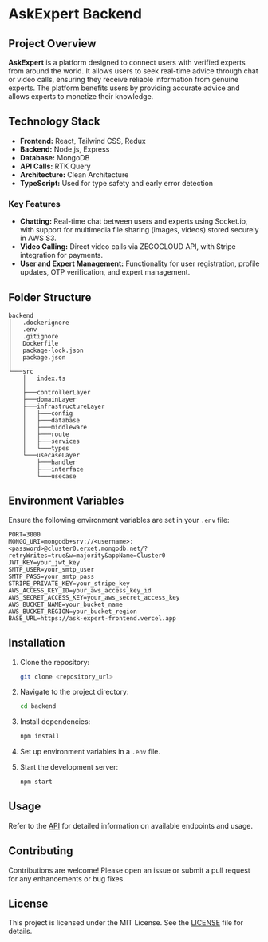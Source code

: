 # AskExpert Backend

## Project Overview

**AskExpert** is a platform designed to connect users with verified experts from around the world. It allows users to seek real-time advice through chat or video calls, ensuring they receive reliable information from genuine experts. The platform benefits users by providing accurate advice and allows experts to monetize their knowledge.

## Technology Stack

- **Frontend:** React, Tailwind CSS, Redux
- **Backend:** Node.js, Express
- **Database:** MongoDB
- **API Calls:** RTK Query
- **Architecture:** Clean Architecture
- **TypeScript:** Used for type safety and early error detection

### Key Features

- **Chatting:** Real-time chat between users and experts using Socket.io, with support for multimedia file sharing (images, videos) stored securely in AWS S3.
- **Video Calling:** Direct video calls via ZEGOCLOUD API, with Stripe integration for payments.
- **User and Expert Management:** Functionality for user registration, profile updates, OTP verification, and expert management.

## Folder Structure

```
backend
│   .dockerignore
│   .env
│   .gitignore
│   Dockerfile
│   package-lock.json
│   package.json
│
└───src
    │   index.ts
    │
    ├───controllerLayer
    ├───domainLayer
    ├───infrastructureLayer
    │   ├───config
    │   ├───database
    │   ├───middleware
    │   ├───route
    │   ├───services
    │   └───types
    └───usecaseLayer
        ├───handler
        ├───interface
        └───usecase
```

## Environment Variables

Ensure the following environment variables are set in your `.env` file:

```
PORT=3000
MONGO_URI=mongodb+srv://<username>:<password>@cluster0.erxet.mongodb.net/?retryWrites=true&w=majority&appName=Cluster0
JWT_KEY=your_jwt_key
SMTP_USER=your_smtp_user
SMTP_PASS=your_smtp_pass
STRIPE_PRIVATE_KEY=your_stripe_key
AWS_ACCESS_KEY_ID=your_aws_access_key_id
AWS_SECRET_ACCESS_KEY=your_aws_secret_access_key
AWS_BUCKET_NAME=your_bucket_name
AWS_BUCKET_REGION=your_bucket_region
BASE_URL=https://ask-expert-frontend.vercel.app
```

## Installation

1. Clone the repository:

   ```bash
   git clone <repository_url>
   ```

2. Navigate to the project directory:

   ```bash
   cd backend
   ```

3. Install dependencies:

   ```bash
   npm install
   ```

4. Set up environment variables in a `.env` file.

5. Start the development server:

   ```bash
   npm start
   ```

## Usage

Refer to the [API](./[api-docs](https://vatchshop.online/api/)) for detailed information on available endpoints and usage.

## Contributing

Contributions are welcome! Please open an issue or submit a pull request for any enhancements or bug fixes.

## License

This project is licensed under the MIT License. See the [LICENSE](./LICENSE) file for details.
